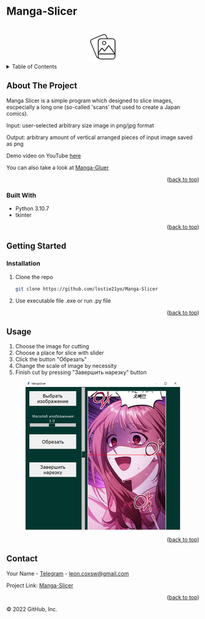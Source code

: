 # Manga-Slicer

<a name="readme-top"></a>

<!-- PROJECT LOGO -->
<br />
<div align="center">
  <a href="https://github.com/kilymax/Manga-Slicer">
    <img src="ico.png" alt="Logo" width="80" height="80">
  </a>
</div>

<!-- TABLE OF CONTENTS -->
<details>
  <summary>Table of Contents</summary>
  <ol>
    <li>
      <a href="#about-the-project">About The Project</a>
      <ul>
        <li><a href="#built-with">Built With</a></li>
      </ul>
    </li>
    <li>
      <a href="#getting-started">Getting Started</a>
      <ul>
        <li><a href="#installation">Installation</a></li>
      </ul>
    </li>
    <li><a href="#usage">Usage</a></li>
    <li><a href="#contact">Contact</a></li>
  </ol>
</details>



<!-- ABOUT THE PROJECT -->
## About The Project

Manga Slicer is a simple program which designed to slice images, escpecially a long one (so-called 'scans' that used to create a Japan comics).

Input: user-selected arbitrary size image in png/jpg format

Output: arbitrary amount of vertical arranged pieces of input image saved as png

Demo video on YouTube [here](https://www.youtube.com/watch?v=zFkFrKvdz_w&list=PL4lVqWiqXeK15HICGgnRiJTThgfftHEyt&index=4)

You can also take a look at [Manga-Gluer](https://github.com/kilymax/Manga-Gluer)

<p align="right">(<a href="#readme-top">back to top</a>)</p>


### Built With

* Python 3.10.7
* tkinter

<p align="right">(<a href="#readme-top">back to top</a>)</p>


<!-- GETTING STARTED -->
## Getting Started

<!-- ### Prerequisites -->

### Installation

1. Clone the repo
   ```sh
   git clone https://github.com/lostie21yo/Manga-Slicer
   ```
2. Use executable file .exe or run .py file

<p align="right">(<a href="#readme-top">back to top</a>)</p>


<!-- USAGE EXAMPLES -->
## Usage

1. Choose the image for cutting
2. Choose a place for slice with slider
3. Click the button "Обрезать"
4. Change the scale of image by necessity
5. Finish cut by pressing "Завершить нарезку" button

<div align="center">
    <img src="screen1.png" alt="interface" width='80%'>
</div>

<p align="right">(<a href="#readme-top">back to top</a>)</p>


<!-- CONTACT -->
## Contact

Your Name - [Telegram](https://t.me/leoncox) - leon.coxsw@gmail.com

Project Link: [Manga-Slicer](https://github.com/kilymax/Manga-Slicer)

<p align="right">(<a href="#readme-top">back to top</a>)</p>


© 2022 GitHub, Inc.

